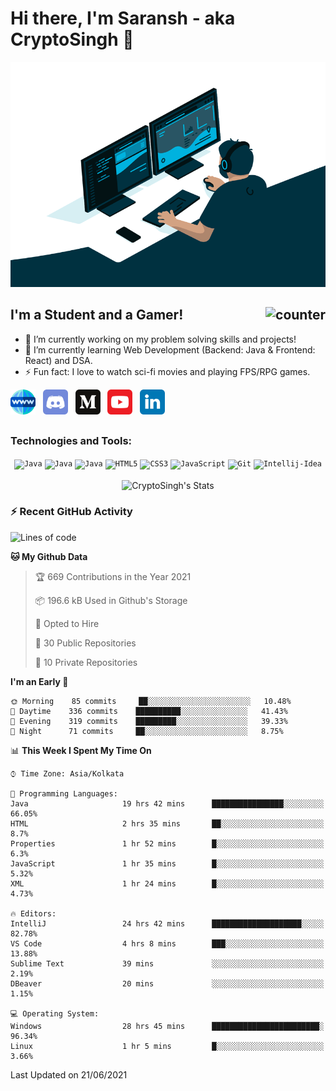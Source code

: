 # Hi there, I'm Saransh - aka CryptoSingh 👋

<div align="center">
<img src="https://github.com/CryptoSingh1337/CryptoSingh1337/blob/master/icons/code.gif" height="360px" width="640px" alt="gif"/>
</div>

## I'm a Student and a Gamer!<img src="https://komarev.com/ghpvc/?username=cryptosingh1337" alt="counter" align="right"/>

- 🔭 I’m currently working on my problem solving skills and projects!
- 🌱 I’m currently learning Web Development (Backend: Java & Frontend: React) and DSA.
- ⚡ Fun fact: I love to watch sci-fi movies and playing FPS/RPG games.

<a href="https://cryptosingh1337.github.io/" target="_blank"><img alt="website" height="40px" width="40px" src="./icons/world-wide-web.svg"/></a>&nbsp;&nbsp;
<a href="https://discord.gg/6efHuzv" target="_blank"><img alt="discord" height="40px" width="40px" src="https://raw.githubusercontent.com/edent/SuperTinyIcons/master/images/svg/discord.svg"/></a>&nbsp;&nbsp;
<a href="https://cryptosingh1337.medium.com/" target="_blank"><img alt="Medium" height="40px" width="40px" src="https://raw.githubusercontent.com/edent/SuperTinyIcons/master/images/svg/medium.svg"/></a>&nbsp;&nbsp;
<a href="https://www.youtube.com/cryptosingh" target="_blank"><img alt="youtube" height="40px" width="40px" src="https://raw.githubusercontent.com/edent/SuperTinyIcons/master/images/svg/youtube.svg"/></a>&nbsp;&nbsp;
<a href="https://www.linkedin.com/in/saransh-kumar-2k19/" target="_blank"><img alt="linkedin" height="40px" width="40px" src="https://raw.githubusercontent.com/edent/SuperTinyIcons/master/images/svg/linkedin.svg"/></a>

##

### Technologies and Tools:

<div align="center">
<code><img alt="Java" height="40px" width="40px" src="https://raw.githubusercontent.com/tomchen/stack-icons/master/logos/java.svg" title="Java"/></code>
<code><img alt="Java" height="40px" width="40px" src="https://raw.githubusercontent.com/tomchen/stack-icons/master/logos/spring.svg" title="Spring"/></code>
<code><img alt="Java" height="40px" width="40px" src="https://raw.githubusercontent.com/tomchen/stack-icons/master/logos/hibernate.svg" title="Hibernate"/></code>
<code><img alt="HTML5" height="40px" width="40px" src="https://raw.githubusercontent.com/tomchen/stack-icons/master/logos/html-5.svg" title="HTML5"/></code>
<code><img alt="CSS3" height="40px" width="40px" src="https://raw.githubusercontent.com/tomchen/stack-icons/master/logos/css-3.svg" title="CSS3"/></code>
<code><img alt="JavaScript" height="40px" width="40px" src="https://raw.githubusercontent.com/tomchen/stack-icons/master/logos/bootstrap.svg" title="Bootstrap"/></code>
<code><img alt="Git" height="40px" width="40px" src="https://raw.githubusercontent.com/tomchen/stack-icons/master/logos/git-icon.svg" title="Git"/></code>
<code><img alt="Intellij-Idea" height="40px" width="40px" src="https://raw.githubusercontent.com/tomchen/stack-icons/master/logos/intellij-idea.svg" title="Intellij-IDEA"/></code>
</div>
<br>
<div align="center">
<img  alt="CryptoSingh's Stats" src="https://github-readme-stats.vercel.app/api?username=CryptoSingh1337&show_icons=true&bg_color=FFFFFF&title_color=003140&icon_color=003140&text_color=0486AA" title="Stats"/>
</div>

### ⚡ Recent GitHub Activity

<!--START_SECTION:activity-->


<!--START_SECTION:waka-->
![Lines of code](https://img.shields.io/badge/From%20Hello%20World%20I%27ve%20Written-346450%20lines%20of%20code-blue)

**🐱 My Github Data** 

> 🏆 669 Contributions in the Year 2021
 > 
> 📦 196.6 kB Used in Github's Storage 
 > 
> 💼 Opted to Hire
 > 
> 📜 30 Public Repositories 
 > 
> 🔑 10 Private Repositories  
 > 
**I'm an Early 🐤** 

```text
🌞 Morning    85 commits     ██░░░░░░░░░░░░░░░░░░░░░░░   10.48% 
🌆 Daytime    336 commits    ██████████░░░░░░░░░░░░░░░   41.43% 
🌃 Evening    319 commits    █████████░░░░░░░░░░░░░░░░   39.33% 
🌙 Night      71 commits     ██░░░░░░░░░░░░░░░░░░░░░░░   8.75%

```


📊 **This Week I Spent My Time On** 

```text
⌚︎ Time Zone: Asia/Kolkata

💬 Programming Languages: 
Java                     19 hrs 42 mins      ████████████████░░░░░░░░░   66.05% 
HTML                     2 hrs 35 mins       ██░░░░░░░░░░░░░░░░░░░░░░░   8.7% 
Properties               1 hr 52 mins        █░░░░░░░░░░░░░░░░░░░░░░░░   6.3% 
JavaScript               1 hr 35 mins        █░░░░░░░░░░░░░░░░░░░░░░░░   5.32% 
XML                      1 hr 24 mins        █░░░░░░░░░░░░░░░░░░░░░░░░   4.73%

🔥 Editors: 
IntelliJ                 24 hrs 42 mins      ████████████████████░░░░░   82.78% 
VS Code                  4 hrs 8 mins        ███░░░░░░░░░░░░░░░░░░░░░░   13.88% 
Sublime Text             39 mins             ░░░░░░░░░░░░░░░░░░░░░░░░░   2.19% 
DBeaver                  20 mins             ░░░░░░░░░░░░░░░░░░░░░░░░░   1.15%

💻 Operating System: 
Windows                  28 hrs 45 mins      ████████████████████████░   96.34% 
Linux                    1 hr 5 mins         █░░░░░░░░░░░░░░░░░░░░░░░░   3.66%

```


 Last Updated on 21/06/2021
<!--END_SECTION:waka-->
